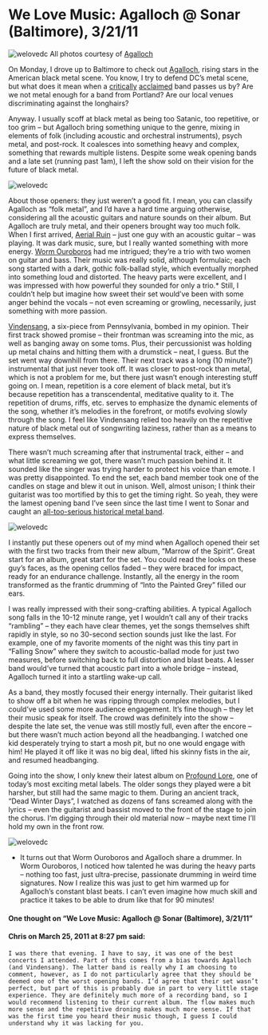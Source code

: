 # We Love Music: Agalloch @ Sonar (Baltimore), 3/21/11
![welovedc](/content/images/ag1_5551516431_o.jpg "ag1")
All photos courtesy of [Agalloch](http://www.myspace.com/agalloch/photos/)

On Monday, I drove up to Baltimore to check out [Agalloch](http://www.myspace.com/agalloch), rising stars in the American black metal scene. You know, I try to defend DC’s metal scene, but what does it mean when a [critically](http://pitchfork.com/reviews/albums/14920-marrow-of-the-spirit/) [acclaimed](http://www.npr.org/2010/12/02/131192147/first-listen-agalloch-marrow-of-the-spirit) band passes us by? Are we not metal enough for a band from Portland? Are our local venues discriminating against the longhairs?

Anyway. I usually scoff at black metal as being too Satanic, too repetitive, or too grim – but Agalloch bring something unique to the genre, mixing in elements of folk (including acoustic and orchestral instruments), psych metal, and post-rock. It coalesces into something heavy and complex, something that rewards multiple listens. Despite some weak opening bands and a late set (running past 1am), I left the show sold on their vision for the future of black metal.

![welovedc](/content/images/ag2_5551516445_o.jpg "ag2")

About those openers: they just weren’t a good fit. I mean, you can classify Agalloch as “folk metal”, and I’d have a hard time arguing otherwise, considering all the acoustic guitars and nature sounds on their album. But Agalloch are truly metal, and their openers brought way too much folk. When I first arrived, [Aerial Ruin](http://www.aerialruin.com/) – just one guy with an acoustic guitar – was playing. It was dark music, sure, but I really wanted something with more energy. [Worm Ouroboros](http://www.myspace.com/wormouroboros) had me intrigued; they’re a trio with two women on guitar and bass. Their music was really solid, although formulaic; each song started with a dark, gothic folk-ballad style, which eventually morphed into something loud and distorted. The heavy parts were excellent, and I was impressed with how powerful they sounded for only a trio.* Still, I couldn’t help but imagine how sweet their set would’ve been with some anger behind the vocals – not even screaming or growling, necessarily, just something with more passion.

[Vindensang](http://www.myspace.com/vindensang), a six-piece from Pennsylvania, bombed in my opinion. Their first track showed promise – their frontman was screaming into the mic, as well as banging away on some toms. Plus, their percussionist was holding up metal chains and hitting them with a drumstick – neat, I guess. But the set went way downhill from there. Their next track was a long (10 minute?) instrumental that just never took off. It was closer to post-rock than metal, which is not a problem for me, but there just wasn’t enough interesting stuff going on. I mean, repetition is a core element of black metal, but it’s because repetition has a transcendental, meditative quality to it. The repetition of drums, riffs, etc. serves to emphasize the dynamic elements of the song, whether it’s melodies in the forefront, or motifs evolving slowly through the song. I feel like Vindensang relied too heavily on the repetitive nature of black metal out of songwriting laziness, rather than as a means to express themselves.

There wasn’t much screaming after that instrumental track, either – and what little screaming we got, there wasn’t much passion behind it. It sounded like the singer was trying harder to protect his voice than emote. I was pretty disappointed. To end the set, each band member took one of the candles on stage and blew it out in unison. Well, almost unison; I think their guitarist was too mortified by this to get the timing right. So yeah, they were the lamest opening band I’ve seen since the last time I went to Sonar and caught an [all-too-serious historical metal band](http://pinnastorm.com/index.php/2010/11/03/unironic-historical-metal-ex-deo-sonar/).

![welovedc](/content/images/ag4_5552102842_o.jpg "ag4")

I instantly put these openers out of my mind when Agalloch opened their set with the first two tracks from their new album, “Marrow of the Spirit”. Great start for an album, great start for the set. You could read the looks on these guy’s faces, as the opening cellos faded – they were braced for impact, ready for an endurance challenge. Instantly, all the energy in the room transformed as the frantic drumming of “Into the Painted Grey” filled our ears.

I was really impressed with their song-crafting abilities. A typical Agalloch song falls in the 10-12 minute range, yet I wouldn’t call any of their tracks “rambling” – they each have clear themes, yet the songs themselves shift rapidly in style, so no 30-second section sounds just like the last. For example, one of my favorite moments of the night was this tiny part in “Falling Snow” where they switch to acoustic-ballad mode for just two measures, before switching back to full distortion and blast beats. A lesser band would’ve turned that acoustic part into a whole bridge – instead, Agalloch turned it into a startling wake-up call.

As a band, they mostly focused their energy internally. Their guitarist liked to show off a bit when he was ripping through complex melodies, but I could’ve used some more audience engagement. It’s fine though – they let their music speak for itself. The crowd was definitely into the show – despite the late set, the venue was still mostly full, even after the encore – but there wasn’t much action beyond all the headbanging. I watched one kid desperately trying to start a mosh pit, but no one would engage with him! He played it off like it was no big deal, lifted his skinny fists in the air, and resumed headbanging.

Going into the show, I only knew their latest album on [Profound Lore](http://www.profoundlorerecords.com/), one of today’s most exciting metal labels. The older songs they played were a bit harsher, but still had the same magic to them. During an ancient track, “Dead Winter Days”, I watched as dozens of fans screamed along with the lyrics – even the guitarist and bassist moved to the front of the stage to join the chorus. I’m digging through their old material now – maybe next time I’ll hold my own in the front row.

![welovedc](/content/images/ag3_5552102836_o.jpg "ag3")

* It turns out that Worm Ouroboros and Agalloch share a drummer. In Worm Ouroboros, I noticed how talented he was during the heavy parts – nothing too fast, just ultra-precise, passionate drumming in weird time signatures. Now I realize this was just to get him warmed up for Agalloch’s constant blast beats. I can’t even imagine how much skill and practice it takes to be able to drum like that for 90 minutes!


#### One thought on “We Love Music: Agalloch @ Sonar (Baltimore), 3/21/11”

#### Chris on March 25, 2011 at 8:27 pm said:
    I was there that evening. I have to say, it was one of the best concerts I attended. Part of this comes from a bias towards Agalloch (and Vindensang). The latter band is really why I am choosing to comment, however, as I do not particularly agree that they should be deemed one of the worst opening bands. I’d agree that their set wasn’t perfect, but part of this is probably due in part to very little stage experience. They are definitely much more of a recording band, so I would recommend listening to their current album. The flow makes much more sense and the repetitive droning makes much more sense. If that was the first time you heard their music though, I guess I could understand why it was lacking for you.
